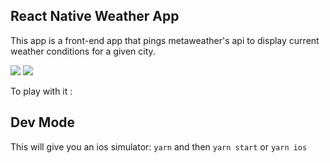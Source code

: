 ## React Native Weather App

This app is a front-end app that pings metaweather's api to display current
weather conditions for a given city.

![](https://i.imgur.com/xqWeQVO.png)
![](https://imgur.com/pi43QUI.png)

To play with it :

## Dev Mode
This will give you an ios simulator: 
`yarn` and then `yarn start` or `yarn ios`
